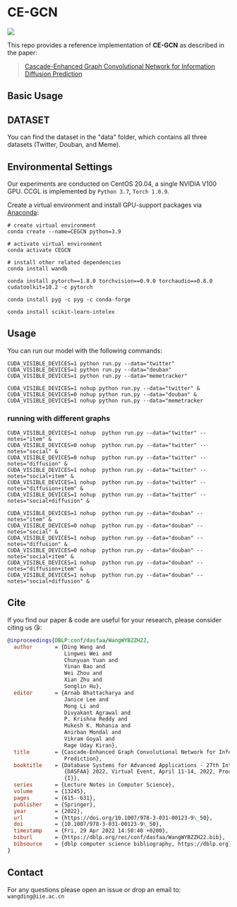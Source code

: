 <!--
 * @Author: your name
 * @Date: 2022-04-03 17:32:34
 * @LastEditTime: 2024-01-18 20:47:00
 * @LastEditors: wangding wangding19@mails.ucas.ac.cn
 * @Description: 打开koroFileHeader查看配置 进行设置: https://github.com/OBKoro1/koro1FileHeader/wiki/%E9%85%8D%E7%BD%AE
 * @FilePath: /CEGCN/Readme.md
-->
# CE-GCN

![](https://img.shields.io/badge/python-3.9.7-green)

This repo provides a reference implementation of **CE-GCN** as described in the paper:
> [Cascade-Enhanced Graph Convolutional Network for Information Diffusion Prediction](https://doi.org/10.1007978-3-031-00123-9_50)


## Basic Usage

## DATASET
You can find the dataset in the "data" folder, which contains all three datasets (Twitter, Douban, and Meme).

## Environmental Settings
Our experiments are conducted on CentOS 20.04, a single NVIDIA V100 GPU. CCGL is implemented by `Python 3.7`, `Torch 1.0.9`.

Create a virtual environment and install GPU-support packages via [Anaconda](https://www.anaconda.com/):
```shell
# create virtual environment
conda create --name=CEGCN python=3.9

# activate virtual environment
conda activate CEGCN

# install other related dependencies
conda install wandb

conda install pytorch==1.8.0 torchvision==0.9.0 torchaudio==0.8.0 cudatoolkit=10.2 -c pytorch

conda install pyg -c pyg -c conda-forge

conda install scikit-learn-intelex
```


## Usage

You can run our model with the following commands:
```shell
CUDA_VISIBLE_DEVICES=1 python run.py --data="twitter"
CUDA_VISIBLE_DEVICES=1 python run.py --data="douban"
CUDA_VISIBLE_DEVICES=1 python run.py --data="memetracker"

CUDA_VISIBLE_DEVICES=1 nohup python run.py --data="twitter" &
CUDA_VISIBLE_DEVICES=0 nohup python run.py --data="douban" &
CUDA_VISIBLE_DEVICES=1 nohup python run.py --data="memetracker
```

### running with different graphs

```shell
CUDA_VISIBLE_DEVICES=1 nohup  python run.py --data="twitter" --notes="item" &
CUDA_VISIBLE_DEVICES=0 nohup  python run.py --data="twitter" --notes="social" &
CUDA_VISIBLE_DEVICES=0 nohup  python run.py --data="twitter" --notes="diffusion" &
CUDA_VISIBLE_DEVICES=1 nohup  python run.py --data="twitter" --notes="social+item" &
CUDA_VISIBLE_DEVICES=1 nohup  python run.py --data="twitter" --notes="diffusion+item" &
CUDA_VISIBLE_DEVICES=1 nohup  python run.py --data="twitter" --notes="social+diffusion" &

CUDA_VISIBLE_DEVICES=1 nohup  python run.py --data="douban" --notes="item" &
CUDA_VISIBLE_DEVICES=0 nohup  python run.py --data="douban" --notes="social" &
CUDA_VISIBLE_DEVICES=1 nohup  python run.py --data="douban" --notes="diffusion" &
CUDA_VISIBLE_DEVICES=0 nohup  python run.py --data="douban" --notes="social+item" &
CUDA_VISIBLE_DEVICES=1 nohup  python run.py --data="douban" --notes="diffusion+item" &
CUDA_VISIBLE_DEVICES=1 nohup  python run.py --data="douban" --notes="social+diffusion" &
```


## Cite

If you find our paper & code are useful for your research, please consider citing us 😘:

```bibtex
@inproceedings{DBLP:conf/dasfaa/WangWYBZZH22,
  author       = {Ding Wang and
                  Lingwei Wei and
                  Chunyuan Yuan and
                  Yinan Bao and
                  Wei Zhou and
                  Xian Zhu and
                  Songlin Hu},
  editor       = {Arnab Bhattacharya and
                  Janice Lee and
                  Mong Li and
                  Divyakant Agrawal and
                  P. Krishna Reddy and
                  Mukesh K. Mohania and
                  Anirban Mondal and
                  Vikram Goyal and
                  Rage Uday Kiran},
  title        = {Cascade-Enhanced Graph Convolutional Network for Information Diffusion
                  Prediction},
  booktitle    = {Database Systems for Advanced Applications - 27th International Conference,
                  {DASFAA} 2022, Virtual Event, April 11-14, 2022, Proceedings, Part
                  {I}},
  series       = {Lecture Notes in Computer Science},
  volume       = {13245},
  pages        = {615--631},
  publisher    = {Springer},
  year         = {2022},
  url          = {https://doi.org/10.1007/978-3-031-00123-9\_50},
  doi          = {10.1007/978-3-031-00123-9\_50},
  timestamp    = {Fri, 29 Apr 2022 14:50:40 +0200},
  biburl       = {https://dblp.org/rec/conf/dasfaa/WangWYBZZH22.bib},
  bibsource    = {dblp computer science bibliography, https://dblp.org}
}
```

## Contact

For any questions please open an issue or drop an email to: `wangding@iie.ac.cn`





